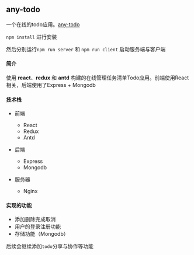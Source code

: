 ## any-todo

一个在线的todo应用。[any-todo](www.snowrzz.com)

`npm install` 进行安装

然后分别运行`npm run server` 和 `npm run client` 启动服务端与客户端

#### 简介
使用 <b>react</b>、<b>redux</b> 和 <b>antd</b> 构建的在线管理任务清单Todo应用。前端使用React相关，后端使用了Express + Mongodb

#### 技术栈
 - 前端
    * React
    * Redux
    * Antd

 - 后端
    * Express
    * Mongodb

 - 服务器
    * Nginx

#### 实现的功能
* 添加删除完成取消
* 用户的登录注册功能
* 存储功能（Mongodb）

后续会继续添加`todo`分享与协作等功能
